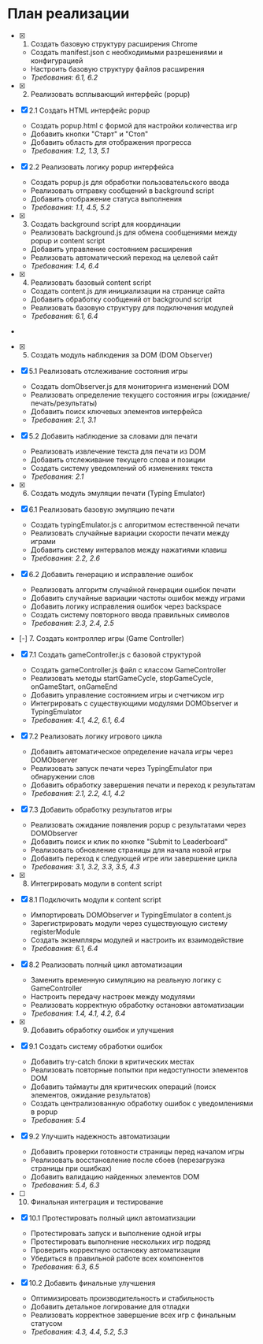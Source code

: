 # План реализации

- [x] 1. Создать базовую структуру расширения Chrome





  - Создать manifest.json с необходимыми разрешениями и конфигурацией
  - Настроить базовую структуру файлов расширения
  - _Требования: 6.1, 6.2_

- [x] 2. Реализовать всплывающий интерфейс (popup)





- [x] 2.1 Создать HTML интерфейс popup


  - Создать popup.html с формой для настройки количества игр
  - Добавить кнопки "Старт" и "Стоп"
  - Добавить область для отображения прогресса
  - _Требования: 1.2, 1.3, 5.1_

- [x] 2.2 Реализовать логику popup интерфейса


  - Создать popup.js для обработки пользовательского ввода
  - Реализовать отправку сообщений в background script
  - Добавить отображение статуса выполнения
  - _Требования: 1.1, 4.5, 5.2_

- [x] 3. Создать background script для координации





  - Реализовать background.js для обмена сообщениями между popup и content script
  - Добавить управление состоянием расширения
  - Реализовать автоматический переход на целевой сайт
  - _Требования: 1.4, 6.4_

- [x] 4. Реализовать базовый content script





  - Создать content.js для инициализации на странице сайта
  - Добавить обработку сообщений от background script
  - Реализовать базовую структуру для подключения модулей
  - _Требования: 6.1, 6.4_
-

- [x] 5. Создать модуль наблюдения за DOM (DOM Observer)




- [x] 5.1 Реализовать отслеживание состояния игры


  - Создать domObserver.js для мониторинга изменений DOM
  - Реализовать определение текущего состояния игры (ожидание/печать/результаты)
  - Добавить поиск ключевых элементов интерфейса
  - _Требования: 2.1, 3.1_

- [x] 5.2 Добавить наблюдение за словами для печати





  - Реализовать извлечение текста для печати из DOM
  - Добавить отслеживание текущего слова и позиции
  - Создать систему уведомлений об изменениях текста
  - _Требования: 2.1_


- [x] 6. Создать модуль эмуляции печати (Typing Emulator)



- [x] 6.1 Реализовать базовую эмуляцию печати



  - Создать typingEmulator.js с алгоритмом естественной печати
  - Реализовать случайные вариации скорости печати между играми
  - Добавить систему интервалов между нажатиями клавиш
  - _Требования: 2.2, 2.6_


- [x] 6.2 Добавить генерацию и исправление ошибок



  - Реализовать алгоритм случайной генерации ошибок печати
  - Добавить случайные вариации частоты ошибок между играми
  - Добавить логику исправления ошибок через backspace
  - Создать систему повторного ввода правильных символов
  - _Требования: 2.3, 2.4, 2.5_

- [-] 7. Создать контроллер игры (Game Controller)


- [x] 7.1 Создать gameController.js с базовой структурой



  - Создать gameController.js файл с классом GameController
  - Реализовать методы startGameCycle, stopGameCycle, onGameStart, onGameEnd
  - Добавить управление состоянием игры и счетчиком игр
  - Интегрировать с существующими модулями DOMObserver и TypingEmulator
  - _Требования: 4.1, 4.2, 6.1, 6.4_

- [x] 7.2 Реализовать логику игрового цикла





  - Добавить автоматическое определение начала игры через DOMObserver
  - Реализовать запуск печати через TypingEmulator при обнаружении слов
  - Добавить обработку завершения печати и переход к результатам
  - _Требования: 2.1, 2.2, 4.1, 4.2_

- [x] 7.3 Добавить обработку результатов игры





  - Реализовать ожидание появления popup с результатами через DOMObserver
  - Добавить поиск и клик по кнопке "Submit to Leaderboard"
  - Реализовать обновление страницы для начала новой игры
  - Добавить переход к следующей игре или завершение цикла
  - _Требования: 3.1, 3.2, 3.3, 3.5, 4.3_

- [x] 8. Интегрировать модули в content script




- [x] 8.1 Подключить модули к content script


  - Импортировать DOMObserver и TypingEmulator в content.js
  - Зарегистрировать модули через существующую систему registerModule
  - Создать экземпляры модулей и настроить их взаимодействие
  - _Требования: 6.1, 6.4_


- [x] 8.2 Реализовать полный цикл автоматизации

  - Заменить временную симуляцию на реальную логику с GameController
  - Настроить передачу настроек между модулями
  - Реализовать корректную обработку остановки автоматизации
  - _Требования: 1.4, 4.1, 4.2, 6.4_

- [x] 9. Добавить обработку ошибок и улучшения




- [x] 9.1 Создать систему обработки ошибок


  - Добавить try-catch блоки в критических местах
  - Реализовать повторные попытки при недоступности элементов DOM
  - Добавить таймауты для критических операций (поиск элементов, ожидание результатов)
  - Создать централизованную обработку ошибок с уведомлениями в popup
  - _Требования: 5.4_


- [x] 9.2 Улучшить надежность автоматизации

  - Добавить проверки готовности страницы перед началом игры
  - Реализовать восстановление после сбоев (перезагрузка страницы при ошибках)
  - Добавить валидацию найденных элементов DOM
  - _Требования: 5.4, 6.3_

- [ ] 10. Финальная интеграция и тестирование
- [x] 10.1 Протестировать полный цикл автоматизации


  - Протестировать запуск и выполнение одной игры
  - Протестировать выполнение нескольких игр подряд
  - Проверить корректную остановку автоматизации
  - Убедиться в правильной работе всех компонентов
  - _Требования: 6.3, 6.5_




- [x] 10.2 Добавить финальные улучшения




  - Оптимизировать производительность и стабильность
  - Добавить детальное логирование для отладки
  - Реализовать корректное завершение всех игр с финальным статусом
  - _Требования: 4.3, 4.4, 5.2, 5.3_
